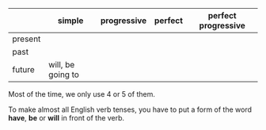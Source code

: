 |         | simple | progressive | perfect | perfect progressive |
| ------- | ------ | ----------- | ------- | ------------------- |
| present |        |             |         |                     |
| past    |        |             |         |                     |
| future  | will, be going to |             |         |                     |



Most of the time, we only use 4 or 5 of them.

To make almost all English verb tenses, you have to put a form of the word **have**, **be** or **will** in front of the verb.

